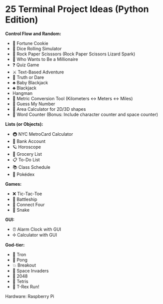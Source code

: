 # 25 Terminal Project Ideas (Python Edition)

**Control Flow and Random:**

- 🥠 Fortune Cookie
- 🎲 Dice Rolling Simulator
- 🫱 Rock Paper Scisssors (Rock Paper Scissors Lizard Spark)
- 🤑 Who Wants to Be a Millionaire
- ❓ Quiz Game
- ⚔️ Text-Based Adventure
- 🙈 Truth or Dare
- ♣️ Baby Blackjack
- ♣️ Blackjack
- Hangman
- 📏 Metric Conversion Tool (Kilometers <-> Meters <-> Miles)
- 🔢 Guess My Number
- 📐 Area Calculator for 2D/3D shapes
- 🔡 Word Counter (Bonus: Include character counter and space counter)

**Lists (or Objects):**

- 🚇 NYC MetroCard Calculator
- 🏦 Bank Account
- 🪐 Horoscope
- 🛒 Grocery List
- 📋 To-Do List
- 📚 Class Schedule
- 🦄 Pokédex

**Games:**

- ❌ Tic-Tac-Toe
- 🚢 Battleship
- 🔴 Connect Four
- 🐍 Snake

**GUI:**

- ⏰ Alarm Clock with GUI
- ➗ Calculator with GUI

**God-tier:**

- 💨 Tron
- 🏓 Pong
- 💥 Breakout
- 👾 Space Invaders
- 🧠 2048
- 🧱 Tetris
- 🦖 T-Rex Run!

Hardware: Raspberry Pi


